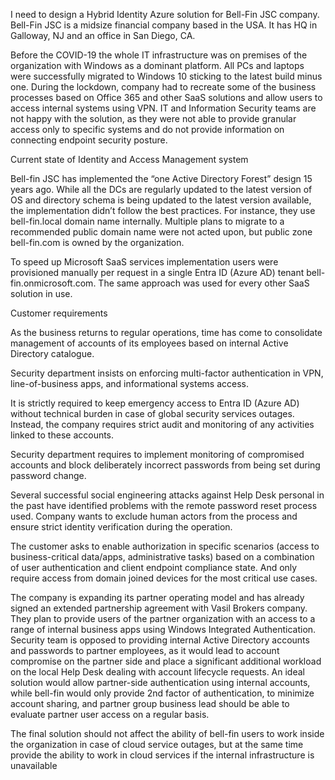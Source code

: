 I need to design a Hybrid Identity Azure solution for Bell-Fin JSC company. Bell-Fin JSC is a midsize financial company based in the USA. It has HQ in Galloway, NJ and an office in San Diego, CA.

Before the COVID-19 the whole IT infrastructure was on premises of the organization with Windows as a dominant platform. 
All PCs and laptops were successfully migrated to Windows 10 sticking to the latest build minus one. 
During the lockdown, company had to recreate some of the business processes based on Office 365 and other SaaS solutions and allow users to access internal systems using VPN. 
IT and Information Security teams are not happy with the solution, as they were not able to provide granular access only to specific systems and do not provide information on connecting endpoint security posture.

Current state of Identity and Access Management system

Bell-fin JSC has implemented the “one Active Directory Forest” design 15 years ago. 
While all the DCs are regularly updated to the latest version of OS and directory schema is being updated to the latest version available, the implementation didn’t follow the best practices. 
For instance, they use bell-fin.local domain name internally. Multiple plans to migrate to a recommended public domain name were not acted upon, but public zone bell-fin.com is owned by the organization.

To speed up Microsoft SaaS services implementation users were provisioned manually per request in a single Entra ID (Azure AD) tenant bell-fin.onmicrosoft.com. 
The same approach was used for every other SaaS solution in use.

Customer requirements

As the business returns to regular operations, time has come to consolidate management of accounts of its employees based on internal Active Directory catalogue.

Security department insists on enforcing multi-factor authentication in VPN, line-of-business apps, and informational systems access.

It is strictly required to keep emergency access to Entra ID (Azure AD) without technical burden in case of global security services outages. 
Instead, the company requires strict audit and monitoring of any activities linked to these accounts.

Security department requires to implement monitoring of compromised accounts and block deliberately incorrect passwords from being set during password change.

Several successful social engineering attacks against Help Desk personal in the past have identified problems with the remote password reset process used. 
Company wants to exclude human actors from the process and ensure strict identity verification during the operation.

The customer asks to enable authorization in specific scenarios (access to business-critical data/apps, administrative tasks) based on a combination of user authentication and client endpoint compliance state. 
And only require access from domain joined devices for the most critical use cases.

The company is expanding its partner operating model and has already signed an extended partnership agreement with Vasil Brokers company. 
They plan to provide users of the partner organization with an access to a range of internal business apps using Windows Integrated Authentication. 
Security team is opposed to providing internal Active Directory accounts and passwords to partner employees, as it would lead to account compromise on the partner side and place a significant additional workload on the local Help Desk dealing with account lifecycle requests. 
An ideal solution would allow partner-side authentication using internal accounts, while bell-fin would only provide 2nd factor of authentication, to minimize account sharing, and partner group business lead should be able to evaluate partner user access on a regular basis.

The final solution should not affect the ability of bell-fin users to work inside the organization in case of cloud service outages, but at the same time provide the ability to work in cloud services if the internal infrastructure is unavailable

